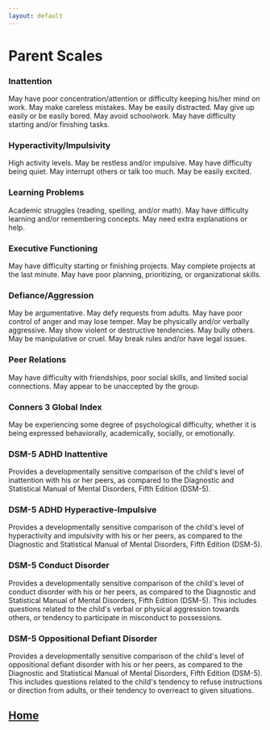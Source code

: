 ```yaml
---
layout: default
---
```


# Parent Scales

### Inattention

May have poor concentration/attention or difficulty keeping his/her mind on work. May make careless mistakes. May be easily distracted. May give up easily or be easily bored. May avoid schoolwork. May have difficulty starting and/or finishing tasks.

### Hyperactivity/Impulsivity

High activity levels. May be restless and/or impulsive. May have difficulty being quiet. May interrupt others or talk too much. May be easily excited.

### Learning Problems

Academic struggles (reading, spelling, and/or math). May have difficulty learning and/or remembering concepts. May need extra explanations or help.

### Executive Functioning

May have difficulty starting or finishing projects. May complete projects at the last minute. May have poor planning, prioritizing, or organizational skills.

### Defiance/Aggression

May be argumentative. May defy requests from adults. May have poor control of anger and may lose temper. May be physically and/or verbally aggressive. May show violent or destructive tendencies. May bully others. May be manipulative or cruel. May break rules and/or have legal issues.

### Peer Relations

May have difficulty with friendships, poor social skills, and limited social connections. May appear to be unaccepted by the group.

### Conners 3 Global Index

May be experiencing some degree of psychological difficulty, whether it is being expressed behaviorally, academically, socially, or emotionally.

### DSM-5 ADHD Inattentive

Provides a developmentally sensitive comparison of the child's level of inattention with his or her peers, as compared to the Diagnostic and Statistical Manual of Mental Disorders, Fifth Edition (DSM-5).

### DSM-5 ADHD Hyperactive-Impulsive

Provides a developmentally sensitive comparison of the child's level of hyperactivity and impulsivity with his or her peers, as compared to the Diagnostic and Statistical Manual of Mental Disorders, Fifth Edition (DSM-5).

### DSM-5 Conduct Disorder

Provides a developmentally sensitive comparison of the child's level of conduct disorder with his or her peers, as compared to the Diagnostic and Statistical Manual of Mental Disorders, Fifth Edition (DSM-5). This includes questions related to the child's verbal or physical aggression towards others, or tendency to participate in misconduct to possessions.

### DSM-5 Oppositional Defiant Disorder

Provides a developmentally sensitive comparison of the child's level of oppositional defiant disorder with his or her peers, as compared to the Diagnostic and Statistical Manual of Mental Disorders, Fifth Edition (DSM-5). This includes questions related to the child's tendency to refuse instructions or direction from adults, or their tendency to overreact to given situations.

## [Home](https://ndavis4904.github.io/conners_score/)
